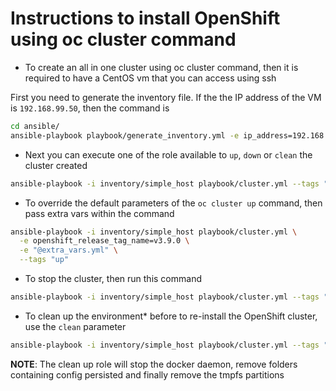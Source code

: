 # Instructions to install OpenShift using oc cluster command

- To create an all in one cluster using oc cluster command, then it is required to have a CentOS vm that you can access using ssh

First you need to generate the inventory file. If the the IP address of the VM is `192.168.99.50`, then the command is 

```bash
cd ansible/
ansible-playbook playbook/generate_inventory.yml -e ip_address=192.168.99.50 -e type=simple
```

- Next you can execute one of the role available to `up`, `down` or `clean` the cluster created

```bash
ansible-playbook -i inventory/simple_host playbook/cluster.yml --tags "up" 
```

- To override the default parameters of the `oc cluster up` command, then pass extra vars within the command 
```bash
ansible-playbook -i inventory/simple_host playbook/cluster.yml \
  -e openshift_release_tag_name=v3.9.0 \
  -e "@extra_vars.yml" \
  --tags "up" 
```

- To stop the cluster, then run this command
```bash
ansible-playbook -i inventory/simple_host playbook/cluster.yml --tags "down" 
```
- To clean up the environment* before to re-install the OpenShift cluster, use the `clean` parameter
```bash
ansible-playbook -i inventory/simple_host playbook/cluster.yml --tags "clean" 
```

**NOTE**: The clean up role will stop the docker daemon, remove folders containing config persisted and finally remove the tmpfs partitions